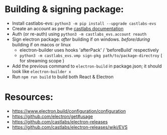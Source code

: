 # Building & signing package:

- Install castlabs-evs: `python3 -m pip install --upgrade castlabs-evs`
- Create an account as per the [castlabs documentation](https://github.com/castlabs/electron-releases/wiki/EVS#creating-an-evs-account)
- Auth (or re-auth) using `python3 -m castlabs_evs.account reauth`
- Sign electron package: *after* building if on windows. *before/during* building if on macos or linux
	- electron-builder uses hooks 'afterPack' / 'beforeBuild' respectively
	- `python3 -m castlabs_evs.vmp sign-pkg path/to/package-directroy` ( for streaming scope )
- Add the previous command to `electron-build` in package.json; it should look like `electron-builder x` 
- Run `npm run build` to build both React & Electron

# Resources:

- https://www.electron.build/configuration/configuration
- https://github.com/electron/get#usage
- https://github.com/castlabs/electron-releases
- https://github.com/castlabs/electron-releases/wiki/EVS
